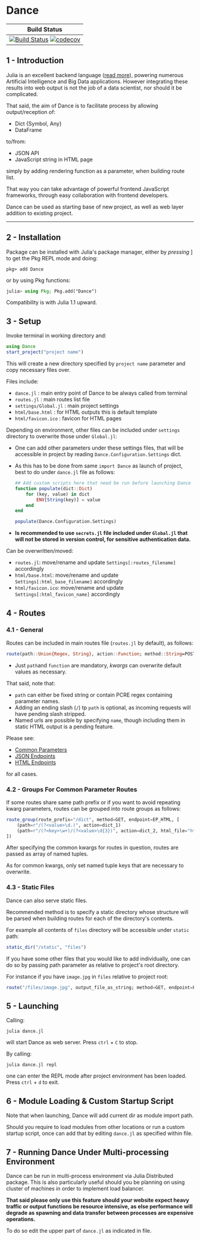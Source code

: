# Dance

| **Build Status**                                       |
|:------------------------------------------------------:|
| [![Build Status](https://travis-ci.com/DanceJL/Dance.jl.svg?branch=master)](https://travis-ci.com/DanceJL/Dance.jl)  [![codecov](https://codecov.io/gh/DanceJL/Dance.jl/branch/master/graph/badge.svg)](https://codecov.io/gh/DanceJL/Dance.jl)|

## 1 - Introduction

Julia is an excellent backend language ([read more](https://cloud4scieng.org/2018/12/13/julia-distributed-computing-in-the-cloud/)), powering numerous Artificial Intelligence and Big Data applications.
However integrating these results into web output is not the job of a data scientist, nor should it be complicated.

That said, the aim of Dance is to facilitate process by allowing output/reception of:

- Dict {Symbol, Any}
- DataFrame

to/from:

- JSON API
- JavaScript string in HTML page

simply by adding rendering function as a parameter, when building route list.

That way you can take advantage of powerful frontend JavaScript frameworks, through easy collaboration with frontend developers.

Dance can be used as starting base of new project, as well as web layer addition to existing project.

---

## 2 - Installation

Package can be installed with Julia's package manager, either by *pressing* ] to get the Pkg REPL mode and doing:

```
pkg> add Dance
```

or by using Pkg functions:

```julia
julia> using Pkg; Pkg.add("Dance")
```

Compatibility is with Julia 1.1 upward.


## 3 - Setup

Invoke terminal in working directory and:

```julia
using Dance
start_project("project name")
```

This will create a new directory specified by `project name` parameter and copy necessary files over.

Files include:

- `dance.jl` : main entry point of Dance to be always called from terminal
- `routes.jl` : main routes list file
- `settings/Global.jl` : main project settings
- `html/base.html` : for HTML outputs this is default template
- `html/favicon.ico` : favicon for HTML pages

Depending on environment, other files can be included under `settings` directory to overwrite those under `Global.jl`:

- One can add other parameters under these settings files, that will be accessible in project by reading `Dance.Configuration.Settings` dict.
- As this has to be done from same `import Dance` as launch of project, best to do under `dance.jl` file as follows:

	```julia
	## Add custom scripts here that need be run before launching Dance ##
	function populate(dict::Dict)
        for (key, value) in dict
            ENV[String(key)] = value
        end
	end

	populate(Dance.Configuration.Settings)
	```

- **Is recommended to use `secrets.jl` file included under `Global.jl` that will not be stored in version control, for sensitive authentication data.**

Can be overwritten/moved:

- `routes.jl`: move/rename and update `Settings[:routes_filename]` accordingly
- `html/base.html`: move/rename and update `Settings[:html_base_filename]` accordingly
- `html/favicon.ico`: move/rename and update `Settings[:html_favicon_name]` accordingly

## 4 - Routes

### 4.1 - General

Routes can be included in main routes file (`routes.jl` by default), as follows:

```julia
route(path::Union{Regex, String}, action::Function; method::String=POST, endpoint=JSON, html_file::String=Configuration.Settings[:html_base_filename]*".html", name::Union{Symbol,Nothing}=nothing)
```

- Just `path`and `function` are mandatory, *kwargs* can overwrite default values as necessary.

That said, note that:
- `path` can either be fixed string or contain PCRE regex containing parameter names.
- Adding an ending slash (`/`) tp `path` is optional, as incoming requests will have pending slash stripped.
- Named urls are possible by specifying `name`, though including them in static HTML output is a pending feature.

Please see:
- [Common Parameters](docs/routes/common_parameters.md)
- [JSON Endpoints](docs/routes/endoints_json.md)
- [HTML Endpoints](docs/routes/endpoints_html.md)

for all cases.

### 4.2 - Groups For Common Parameter Routes

If some routes share same path prefix or if you want to avoid repeating kwarg parameters, routes can be grouped into route groups as follows:

```julia
route_group(route_prefix="/dict", method=GET, endpoint=EP_HTML, [
    (path=r"/(?<value>\d.)", action=dict_1)
    (path=r"/(?<key>\w+)/(?<value>\d{3})", action=dict_2, html_file="html/file")
])
```

After specifying the common kwargs for routes in question, routes are passed as array of named tuples.

As for common kwargs, only set named tuple keys that are necessary to overwrite.

### 4.3 - Static Files

Dance can also serve static files.

Recommended method is to specify a static directory whose structure will be parsed when building routes for each of the directory's contents.

For example all contents of `files` directory will be accessible under `static` path:

```julia
static_dir("/static", "files")
```

If you have some other files that you would like to add individually, one can do so by passing path parameter as relative to project's root directory.

For instance if you have `image.jpg` in `files` relative to project root:

```julia
route("/files/image.jpg", output_file_as_string; method=GET, endpoint=EP_STATIC)
```

## 5 - Launching

Calling:

```
julia dance.jl
```
will start Dance as web server.
Press `ctrl` + `C` to stop.

By calling:

```
julia dance.jl repl
```
one can enter the REPL mode after project environment has been loaded.
Press `ctrl` + `d` to exit.

## 6 - Module Loading & Custom Startup Script
Note that when launching, Dance will add current dir as module import path.

Should you require to load modules from other locations or run a custom startup script, once can add that by editing `dance.jl` as specified within file.

## 7 - Running Dance Under Multi-processing Environment

Dance can be run in multi-process environment via Julia Distributed package.
This is also particularly useful should you be planning on using cluster of machines in order to implement load balancer.

**That said please only use this feature should your website expect heavy traffic or output functions be resource intensive, as else performance will degrade as spawning and data transfer between processes are expensive operations.**

To do so edit the upper part of `dance.jl` as indicated in file.
